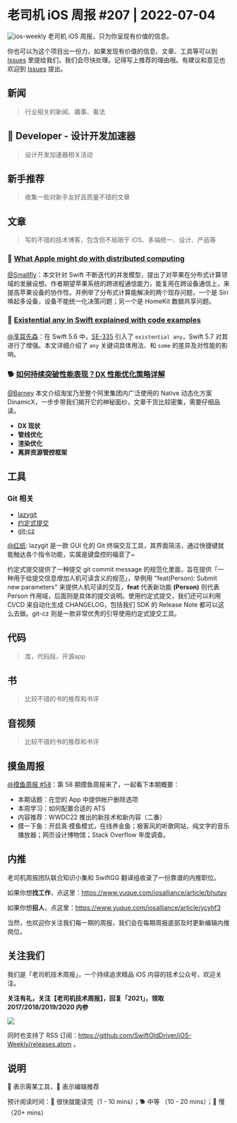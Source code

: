 # 老司机 iOS 周报 #207 | 2022-07-04

![ios-weekly](https://github.com/SwiftOldDriver/iOS-Weekly/blob/master/assets/ios-weekly.png?raw=true)
老司机 iOS 周报，只为你呈现有价值的信息。

你也可以为这个项目出一份力，如果发现有价值的信息、文章、工具等可以到 [Issues](https://github.com/SwiftOldDriver/iOS-Weekly/issues) 里提给我们，我们会尽快处理。记得写上推荐的理由哦。有建议和意见也欢迎到 [Issues](https://github.com/SwiftOldDriver/iOS-Weekly/issues) 提出。

## 新闻

> 行业相关的新闻、趣事、看法

##  Developer - 设计开发加速器

> 设计开发加速器相关活动

## 新手推荐

> 收集一些对新手友好且质量不错的文章

## 文章

> 写的不错的技术博客，包含但不局限于 iOS、多端统一、设计、产品等

### 🐎 [What Apple might do with distributed computing](https://rhonabwy.com/2022/06/01/what-apple-might-do-with-distributed-computing/)

[@Smallfly](https://github.com/iostalks)：本文针对 Swift 不断迭代的并发模型，提出了对苹果在分布式计算领域的发展设想。作者期望苹果系统的跨进程通信能力，能复用在跨设备通信上，来提高苹果设备的协作性。并例举了分布式计算能解决的两个现存问题，一个是 Siri 唤起多设备，设备不能统一化决策问题；另一个是 HomeKit 数据共享问题。

### 🐎 [Existential any in Swift explained with code examples](https://www.avanderlee.com/swift/existential-any/)

[@享耳先森](https://github.com/iblacksun)：在 Swift 5.6 中，[SE-335](https://github.com/apple/swift-evolution/blob/main/proposals/0335-existential-any.md) 引入了 `existential any`，Swift 5.7 对其进行了增强。本文详细介绍了 `any` 关键词具体用法、和 `some` 的差异及对性能的影响。

### 🐕 [如何持续突破性能表现？DX 性能优化策略详解](https://mp.weixin.qq.com/s/E-ep8vIQpIIMCUhGGxdS0Q)

[@Barney](https://github.com/BarneyZhaoooo) 本文介绍淘宝乃至整个阿里集团内广泛使用的 Native 动态化方案 DinamicX，一步步带我们揭开它的神秘面纱，文章干货比较密集，需要仔细品读。

- **DX 现状**
- **管线优化**
- **渲染优化**
- **离屏资源管控框架**

## 工具

### Git 相关

- [lazygit](https://github.com/jesseduffield/lazygit)
- [约定式提交](https://www.conventionalcommits.org/zh-hans/v1.0.0-beta.4/)
- [git-cz](https://github.com/streamich/git-cz)

[@红纸](https://github.com/nianran): lazygit 是一款 GUI 化的 Git 终端交互工具，其界面简洁，通过快捷键就能触达各个指令功能，实属是键盘控的福音了~

约定式提交提供了一种提交 git commit message 的规范化里面，旨在提供「一种用于给提交信息增加人机可读含义的规范」，举例用 "feat(Person): Submit new parameters" 来提供人机可读的交互，**feat** 代表新功能 **(Person)** 则代表 Person 作用域，后面则是具体的提交说明。使用约定式提交，我们还可以利用 CI/CD 来自动化生成 CHANGELOG，包括我们 SDK 的 Release Note 都可以这么去做。git-cz 则是一款非常优秀的引导使用约定式提交工具。



## 代码

> 库，代码段，开源app

## 书

> 比较不错的书的推荐和书评

## 音视频

> 比较不错的书的推荐和书评

## 摸鱼周报

[@摸鱼周报 #58](https://mp.weixin.qq.com/s/KwqFraJk40f9bEy0eKa8Kw)：第 58 期摸鱼周报来了，一起看下本期概要：

* 本期话题：在您的 App 中提供帐户删除选项
* 本周学习：如何配置合适的 ATS
* 内容推荐：WWDC22 推出的新技术和新内容（二番）
* 摸一下鱼：开启真·摸鱼模式，在线养金鱼；极客风的听歌网站，纯文字的音乐播放器；网页设计博物馆；Stack Overflow 年度调查。

## 内推

老司机周报团队联合知识小集和 SwiftGG 翻译组收录了一份靠谱的内推职位。

如果你想**找工作**，点这里：https://www.yuque.com/iosalliance/article/bhutav

如果你想**招人**，点这里：https://www.yuque.com/iosalliance/article/ycyhf3

当然，也欢迎你关注我们每一期的周报，我们会在每期周报底部及时更新编辑内推岗位。

## 关注我们

我们是「老司机技术周报」，一个持续追求精品 iOS 内容的技术公众号，欢迎关注。

**关注有礼，关注【老司机技术周报】，回复「2021」，领取 2017/2018/2019/2020 内参**

![](https://github.com/SwiftOldDriver/iOS-Weekly/blob/master/assets/qrcode_for_wechat.jpg?raw=true)

同时也支持了 RSS 订阅：https://github.com/SwiftOldDriver/iOS-Weekly/releases.atom 。

## 说明

🚧 表示需某工具，🌟 表示编辑推荐

预计阅读时间：🐎 很快就能读完（1 - 10 mins）；🐕 中等 （10 - 20 mins）；🐢 慢（20+ mins）
